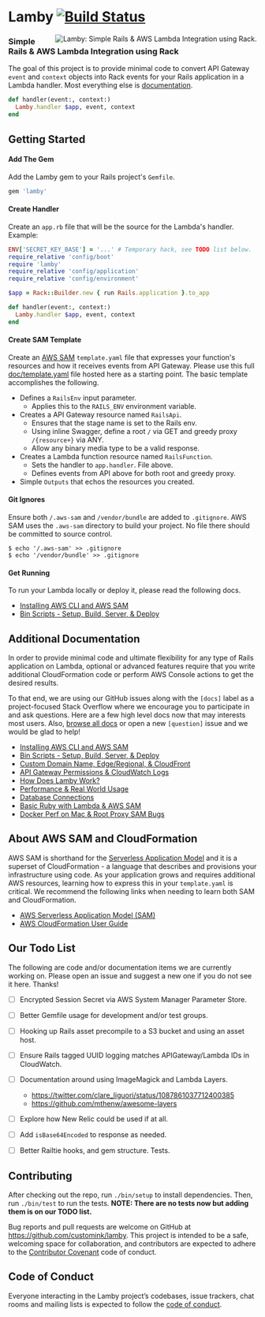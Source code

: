 
# Lamby [![Build Status](https://travis-ci.org/customink/lamby.svg?branch=master)](https://travis-ci.org/customink/lamby)

<img src="https://user-images.githubusercontent.com/2381/54278425-af365680-4568-11e9-972a-6b73e0a44bb5.jpg" alt="Lamby: Simple Rails & AWS Lambda Integration using Rack." align="right" /><h3>Simple Rails & AWS Lambda Integration using Rack</h3>

The goal of this project is to provide minimal code to convert API Gateway `event` and `context` objects into Rack events for your Rails application in a Lambda handler. Most everything else is [documentation](https://github.com/customink/lamby/issues?q=is%3Aissue+is%3Aopen+label%3Adocs+sort%3Acreated-asc).

```ruby
def handler(event:, context:)
  Lamby.handler $app, event, context
end
```


## Getting Started

#### Add The Gem

Add the Lamby gem to your Rails project's `Gemfile`.

```ruby
gem 'lamby'
```

#### Create Handler

Create an `app.rb` file that will be the source for the Lambda's handler. Example:

```ruby
ENV['SECRET_KEY_BASE'] = '...' # Temporary hack, see TODO list below.
require_relative 'config/boot'
require 'lamby'
require_relative 'config/application'
require_relative 'config/environment'

$app = Rack::Builder.new { run Rails.application }.to_app

def handler(event:, context:)
  Lamby.handler $app, event, context
end
```

#### Create SAM Template

Create an [AWS SAM](https://github.com/awslabs/serverless-application-model/blob/master/versions/2016-10-31.md) `template.yaml` file that expresses your function's resources and how it receives events from API Gateway. Please use this full [doc/template.yaml](doc/template.yaml) file hosted here as a starting point. The basic template accomplishes the following.

* Defines a `RailsEnv` input parameter.
  - Applies this to the `RAILS_ENV` environment variable.
* Creates a API Gateway resource named `RailsApi`.
  - Ensures that the stage name is set to the Rails env.
  - Using inline Swagger, define a root `/` via GET and greedy proxy `/{resource+}` via ANY.
  - Allow any binary media type to be a valid response.
* Creates a Lambda function resource named `RailsFunction`.
  - Sets the handler to `app.handler`. File above.
  - Defines events from API above for both root and greedy proxy.
* Simple `Outputs` that echos the resources you created.

#### Git Ignores

Ensure both `/.aws-sam` and `/vendor/bundle` are added to `.gitignore`. AWS SAM uses the `.aws-sam` directory to build your project. No file there should be committed to source control.

```shell
$ echo '/.aws-sam' >> .gitignore
$ echo '/vendor/bundle' >> .gitignore
```

#### Get Running

To run your Lambda locally or deploy it, please read the following docs. 

* [Installing AWS CLI and AWS SAM](https://github.com/customink/lamby/issues/18)
* [Bin Scripts - Setup, Build, Server, & Deploy](https://github.com/customink/lamby/issues/17)

## Additional Documentation

In order to provide minimal code and ultimate flexibility for any type of Rails application on Lambda, optional or advanced features require that you write additional CloudFormation code or perform AWS Console actions to get the desired results.

To that end, we are using our GitHub issues along with the `[docs]` label as a project-focused Stack Overflow where we encourage you to participate in and ask questions. Here are a few high level docs now that may interests most users. Also, [browse all docs](https://github.com/customink/lamby/issues?q=is%3Aissue+is%3Aopen+label%3Adocs) or open a new `[question]` issue and we would be glad to help!

* [Installing AWS CLI and AWS SAM](https://github.com/customink/lamby/issues/18)
* [Bin Scripts - Setup, Build, Server, & Deploy](https://github.com/customink/lamby/issues/17)
* [Custom Domain Name, Edge/Regional, & CloudFront](https://github.com/customink/lamby/issues/10)
* [API Gateway Permissions & CloudWatch Logs](https://github.com/customink/lamby/issues/6)
* [How Does Lamby Work?](https://github.com/customink/lamby/issues/12)
* [Performance & Real World Usage](https://github.com/customink/lamby/issues/16)
* [Database Connections](https://github.com/customink/lamby/issues/13)
* [Basic Ruby with Lambda & AWS SAM](https://github.com/customink/lamby/issues/14)
* [Docker Perf on Mac & Root Proxy SAM Bugs](https://github.com/customink/lamby/issues/15)


## About AWS SAM and CloudFormation

AWS SAM is shorthand for the [Serverless Application Model](https://github.com/awslabs/serverless-application-model) and it is a superset of CloudFormation - a language that describes and provisions your infrastructure using code. As your application grows and requires additional AWS resources, learning how to express this in your `template.yaml` is critical. We recommend the following links when needing to learn both SAM and CloudFormation.

* [AWS Serverless Application Model (SAM)](https://github.com/awslabs/serverless-application-model/blob/master/versions/2016-10-31.md)
* [AWS CloudFormation User Guide](https://docs.aws.amazon.com/AWSCloudFormation/latest/UserGuide/Welcome.html)


## Our Todo List

The following are code and/or documentation items we are currently working on. Please open an issue and suggest a new one if you do not see it here. Thanks!

* [ ] Encrypted Session Secret via AWS System Manager Parameter Store.
* [ ] Better Gemfile usage for development and/or test groups.
* [ ] Hooking up Rails asset precompile to a S3 bucket and using an asset host.
* [ ] Ensure Rails tagged UUID logging matches APIGateway/Lambda IDs in CloudWatch.
* [ ] Documentation around using ImageMagick and Lambda Layers.
  - https://twitter.com/clare_liguori/status/1087861037712400385
  - https://github.com/mthenw/awesome-layers
* [ ] Explore how New Relic could be used if at all.
* [ ] Add `isBase64Encoded` to response as needed.
* [ ] Better Railtie hooks, and gem structure. Tests.


## Contributing

After checking out the repo, run `./bin/setup` to install dependencies. Then, run `./bin/test` to run the tests. **NOTE: There are no tests now but adding them is on our TODO list.**

Bug reports and pull requests are welcome on GitHub at https://github.com/customink/lamby. This project is intended to be a safe, welcoming space for collaboration, and contributors are expected to adhere to the [Contributor Covenant](http://contributor-covenant.org) code of conduct.


## Code of Conduct

Everyone interacting in the Lamby project’s codebases, issue trackers, chat rooms and mailing lists is expected to follow the [code of conduct](https://github.com/metaskills/lamby/blob/master/CODE_OF_CONDUCT.md).
